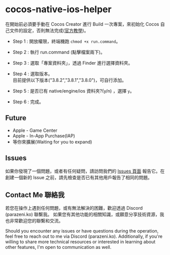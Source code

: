 # cocos-native-ios-helper

在開始前必須要手動在 Cocos Creator 進行 Build 一次專案，來初始化 Cocos 自己文件的設定，否則無法完成([官方教學](https://docs.cocos.com/creator/manual/zh/editor/publish/ios/build-example-ios.html))。

- Step 1 : 開放權限，終端機跑 `chmod +x run.command`。

- Step 2 : 執行 run.command (點擊檔案兩下)。

- Step 3 : 選取「專案資料夾」，透過 Finder 進行選擇資料夾。

- Step 4 : 選取版本。<br>
目前提供以下版本("3.8.2","3.8.1","3.8.0")，可自行添加。

- Step 5 : 是否已有 native/engine/ios 資料夾?(y/n) ，選擇 `y`。

- Step 6 : 完成。

## Future
- Apple - Game Center
- Apple - In-App Purchase(IAP)
- 等你來擴展(Waiting for you to expand)

## Issues

如果你發現了一個問題，或者有任何疑問，請訪問我們的 [Issues 頁面](https://github.com/brentkao/cocos-native-ios-helper/issues) 報告它。在創建一個新的 Issue 之前，請先檢查是否已有其他用戶報告了相同的問題。

## Contact Me 聯絡我

若您在操作上遇到任何問題，或有無法解決的困難，歡迎透過 Discord (parazeni.ko) 聯繫我。
如果您有其他功能的相關知識，或願意分享技術資源，我也非常歡迎您的聯繫和交流。

Should you encounter any issues or have questions during the operation, feel free to reach out to me via Discord (parazeni.ko).
Additionally, if you're willing to share more technical resources or interested in learning about other features, I'm open to communication as well.
